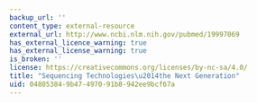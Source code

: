 ```yaml
---
backup_url: ''
content_type: external-resource
external_url: http://www.ncbi.nlm.nih.gov/pubmed/19997069
has_external_licence_warning: true
has_external_license_warning: true
is_broken: ''
license: https://creativecommons.org/licenses/by-nc-sa/4.0/
title: "Sequencing Technologies\u2014the Next Generation"
uid: 04805384-9b47-4970-91b8-942ee9bcf67a
---
```

